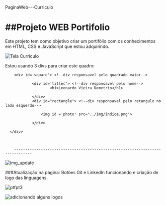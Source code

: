 PaginaWeb---Curriculo
# ##Projeto WEB Portifolio

Este projeto tem como objetivo criar um portifólio com os conhecimentos em HTML, CSS e JavaScript que estou adquirindo.

![Tela Curriculo](https://i.imgur.com/kDchKhF.png "Tela Curriculo")

Estou usando 3 divs para criar este quadro:

		<div id='square'> <!--div responsavel pelo quadrado maior-->

				<div id='titlec'> <!--div responsavel pelo nome-->
				        <h1>Leonardo Vieira Demetrio</h1>

				</div>
				<div id="rectangle"> <!--div responsavel pelo retangulo no lado esquerdo-->

					<img id ='photo' src="../img/índice.png">

				</div>

	  </div>



		------------------------------------------------------------------------------
![img_update](https://i.imgur.com/eOjjAQV.png "img_update")







###Atualização na página:
	Botões Git e LinkedIn funcionando e criação de logo das linguagens.


![ptfpt3](https://i.imgur.com/7j7PhAf.png "ptfpt3")

![adicionando alguns logos](https://i.imgur.com/UhpBMB5.png "adicionando alguns logos")
